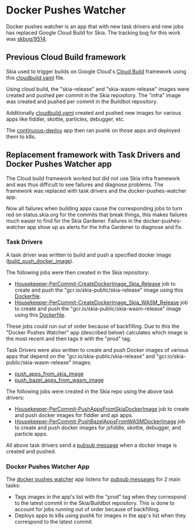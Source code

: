 Docker Pushes Watcher
=====================

Docker pushes watcher is an app that with new task drivers and new jobs has replaced
Google Cloud Build for Skia. The tracking bug for this work was [skbug/9514](https://bugs.chromium.org/p/skia/issues/detail?id=9514).


## Previous Cloud Build framework

Skia used to trigger builds on Google Cloud's [Cloud Build](https://cloud.google.com/cloud-build/)
framework using this [cloudbuild.yaml](https://skia.googlesource.com/skia/+show/6f217e0f8d2e5f06e36d426becd818aeefe39919/docker/cloudbuild.yaml) file.

Using cloud build, the "skia-release" and "skia-wasm-release" images were created and pushed per
commit in the Skia repository. The "infra" image was created and pushed per commit in the Buildbot
 repository.

Additionally [cloudbuild.yaml](https://skia.googlesource.com/skia/+show/6f217e0f8d2e5f06e36d426becd818aeefe39919/docker/cloudbuild.yaml)
created and pushed new images for various apps like fiddler, skottie, particles, debugger, etc.

The [continuous-deploy](https://skia.googlesource.com/buildbot/+show/1985cd594e9f8c7bdec82b89e110df7466ee3cf8/kube/go/continuous-deploy/)
app then ran pushk on those apps and deployed them to k8s.


## Replacement framework with Task Drivers and Docker Pushes Watcher app

The Cloud build framework worked but did not use Skia infra framework and was thus difficult to see
failures and diagnose problems. The framework was replaced with task drivers and the
docker-pushes-watcher app.

Now all failures when building apps cause the corresponding jobs to turn red on status.skia.org for
the commits that break things, this makes failures much easier to find for the Skia Gardener.
Failures in the docker-pushes-watcher app show up as alerts for the Infra Gardener to diagnose and fix.


### Task Drivers

A task driver was written to build and push a specified docker image
([build_push_docker_image](https://skia.googlesource.com/buildbot/+show/master/infra/bots/task_drivers/build_push_docker_image/)).

The following jobs were then created in the Skia repository:
* [Housekeeper-PerCommit-CreateDockerImage_Skia_Release](https://status.skia.org/repo/skia?commit_label=author&filter=search&search_value=CreateDockerImage_Skia_Release)
  job to create and push the "gcr.io/skia-public/skia-release" image using this [Dockerfile](https://skia.googlesource.com/skia/+show/master/docker/skia-release/Dockerfile).
* [Housekeeper-PerCommit-CreateDockerImage_Skia_WASM_Release](https://status.skia.org/repo/skia?commit_label=author&filter=search&search_value=CreateDockerImage_Skia_WASM_Release)
  job to create and push the "gcr.io/skia-public/skia-wasm-release" image using this [Dockerfile](https://skia.googlesource.com/skia/+show/master/docker/skia-wasm-release/Dockerfile).

These jobs could run out of order because of backfilling. Due to this the "Docker Pushes Watcher"
app (described below) calculates which image is the most recent and then tags it with the
"prod" tag.

Task Drivers were also written to create and push Docker images of various apps that depend on the
"gcr.io/skia-public/skia-release" and "gcr.io/skia-public/skia-wasm-release" images:
* [push_apps_from_skia_image](https://skia.googlesource.com/skia/+show/master/infra/bots/task_drivers/push_apps_from_skia_image/)
* [push_bazel_apps_from_wasm_image](https://skia.googlesource.com/skia/+show/master/infra/bots/task_drivers/push_bazel_apps_from_wasm_image/)

The following jobs were created in the Skia repo using the above task drivers:
* [Housekeeper-PerCommit-PushAppsFromSkiaDockerImage](https://status.skia.org/repo/skia?commit_label=author&filter=search&search_value=PushAppsFromSkiaDockerImage)
  job to create and push docker images for fiddler and api apps.
* [Housekeeper-PerCommit-PushBazelAppsFromWASMDockerImage](https://status.skia.org/repo/skia?commit_label=author&filter=search&search_value=PushBazelAppsFromWASMDockerImage)
  job to create and push docker images for jsfiddle, skottie, debugger, and particle apps.

All above task drivers send a [pubsub message](https://skia.googlesource.com/buildbot/+show/master/go/docker/build/pubsub/pubsub.go#15)
when a docker image is created and pushed.

### Docker Pushes Watcher App

The [docker pushes watcher](https://skia.googlesource.com/buildbot/+show/master/docker_pushes_watcher/)
app listens for [pubsub messages](https://skia.googlesource.com/buildbot/+show/master/go/docker/build/pubsub/pubsub.go#15) for 2 main tasks:
* Tags images in the app's list with the "prod" tag when they correspond to the latest commit in the
  Skia/Buildbot repository. This is done to account for jobs running out of order because of
  backfilling.
* Deploys apps to k8s using pushk for images in the app's list when they correspond to the
  latest commit.

